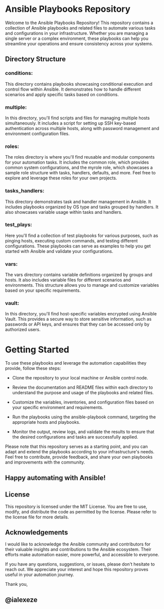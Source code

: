 # Ansible Playbooks Repository

Welcome to the Ansible Playbooks Repository! This repository contains a collection of Ansible playbooks and related files to automate various tasks and configurations in your infrastructure. Whether you are managing a single server or a complex environment, these playbooks can help you streamline your operations and ensure consistency across your systems.

## Directory Structure

### conditions: 
This directory contains playbooks showcasing conditional execution and control flow within Ansible. It demonstrates how to handle different scenarios and apply specific tasks based on conditions.

### multiple: 
In this directory, you'll find scripts and files for managing multiple hosts simultaneously. It includes a script for setting up SSH key-based authentication across multiple hosts, along with password management and environment configuration files.

### roles: 
The roles directory is where you'll find reusable and modular components for your automation tasks. It includes the common role, which provides common system configurations, and the myrole role, which showcases a sample role structure with tasks, handlers, defaults, and more. Feel free to explore and leverage these roles for your own projects.

### tasks_handlers: 
This directory demonstrates task and handler management in Ansible. It includes playbooks organized by OS type and tasks grouped by handlers. It also showcases variable usage within tasks and handlers.

### test_plays: 
Here you'll find a collection of test playbooks for various purposes, such as pinging hosts, executing custom commands, and testing different configurations. These playbooks can serve as examples to help you get started with Ansible and validate your configurations.

### vars: 
The vars directory contains variable definitions organized by groups and hosts. It also includes variable files for different scenarios and environments. This structure allows you to manage and customize variables based on your specific requirements.

### vault: 
In this directory, you'll find host-specific variables encrypted using Ansible Vault. This provides a secure way to store sensitive information, such as passwords or API keys, and ensures that they can be accessed only by authorized users.

# Getting Started
To use these playbooks and leverage the automation capabilities they provide, follow these steps:

-  Clone the repository to your local machine or Ansible control node.

-  Review the documentation and README files within each directory to understand the purpose and usage of the playbooks and related files.

-  Customize the variables, inventories, and configuration files based on your specific environment and requirements.

-  Run the playbooks using the ansible-playbook command, targeting the appropriate hosts and playbooks.

-  Monitor the output, review logs, and validate the results to ensure that the desired configurations and tasks are successfully applied.

Please note that this repository serves as a starting point, and you can adapt and extend the playbooks according to your infrastructure's needs. Feel free to contribute, provide feedback, and share your own playbooks and improvements with the community.

## Happy automating with Ansible!

## License
This repository is licensed under the MIT License. You are free to use, modify, and distribute the code as permitted by the license. Please refer to the license file for more details.

## Acknowledgements
I would like to acknowledge the Ansible community and contributors for their valuable insights and contributions to the Ansible ecosystem. Their efforts make automation easier, more powerful, and accessible to everyone.

If you have any questions, suggestions, or issues, please don't hesitate to reach out. We appreciate your interest and hope this repository proves useful in your automation journey.

Thank you,
## @ialexeze







